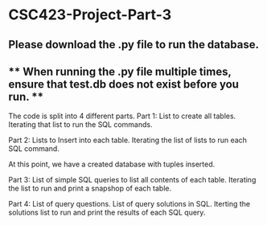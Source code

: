 # CSC423-Project-Part-3


## Please download the .py file to run the database. 

## ** When running the .py file multiple times, ensure that test.db does not exist before you run. **

The code is split into 4 different parts. 
Part 1: 
  List to create all tables.
  Iterating that list to run the SQL commands.
  
Part 2:
  Lists to Insert into each table.
  Iterating the list of lists to run each SQL command.
  
At this point, we have a created database with tuples inserted.

Part 3: 
  List of simple SQL queries to list all contents of each table.
  Iterating the list to run and print a snapshop of each table.
  
Part 4:
  List of query questions.
  List of query solutions in SQL.
  Iterting the solutions list to run and print the results of each SQL query.
  
 
